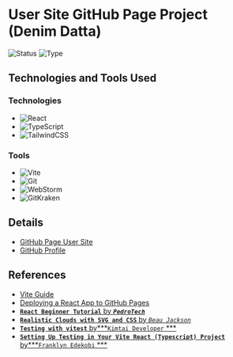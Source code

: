 # User Site GitHub Page Project (Denim Datta)

![Status](https://img.shields.io/badge/status-ongoing-orange?style=plastic)
![Type](https://img.shields.io/badge/type-learning-yellow?style=plastic)

## Technologies and Tools Used

### Technologies

* ![React](https://img.shields.io/badge/React-19.1.0-61DAFB?style=plastic&logo=react)
* ![TypeScript](https://img.shields.io/badge/TypeScript-5.8.3-3178C6?style=plastic&logo=typescript)
* ![TailwindCSS](https://img.shields.io/badge/Tailwind_CSS-4.1.10-06B6D4?style=plastic&logo=tailwindcss)

### Tools

* ![Vite](https://img.shields.io/badge/Vite-6.3.5-646CFF?style=plastic&logo=vite)
* ![Git](https://img.shields.io/badge/Git-2.39.5-F05032?style=plastic&logo=git)
* ![WebStorm](https://img.shields.io/badge/WebStorm-2025.1.2-000000?style=plastic&logo=webstorm)
* ![GitKraken](https://img.shields.io/badge/GitKraken-11.1.1-179287?style=plastic&logo=gitkraken)

## Details

* [GitHub Page User Site](https://denimdatta.github.io/)
* [GitHub Profile](https://github.com/denimdatta)

## References

* [Vite Guide](https://vite.dev/guide/)
* [Deploying a React App to GitHub Pages](https://github.com/gitname/react-gh-pages/blob/master/README.md)
* [**`React Beginner Tutorial`** by ***`PedroTech`***](https://www.youtube.com/watch?v=ifOJ0R5UQOc)
* [**`Realistic Clouds with SVG and CSS`** by
  *`Beau Jackson`*](https://css-tricks.com/drawing-realistic-clouds-with-svg-and-css/)
* [**`Testing with vitest`** by***`Kimtai Developer`
  ***](https://medium.com/@kimtai.developer/react-typescript-vite-testing-with-vitest-react-testing-library-rtl-and-mock-service-worker-6f5790eedf84)
* [**`Setting Up Testing in Your Vite React (Typescript) Project`** by***`Franklyn Edekobi`
  ***](https://medium.com/@edekobifrank/setting-up-testing-in-your-vite-react-typescript-project-a-simple-guide-4e4ac0c832b0)
